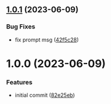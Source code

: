 ## [1.0.1](https://github.com/Dlouxgit/alias-manager/compare/v1.0.0...v1.0.1) (2023-06-09)


### Bug Fixes

* fix prompt msg ([42f5c28](https://github.com/Dlouxgit/alias-manager/commit/42f5c2820c2929fca4e2b758166628fb41b000cf))

# 1.0.0 (2023-06-09)


### Features

* initial commit ([82e25eb](https://github.com/Dlouxgit/alias-manager/commit/82e25ebab6aa11b34e5f330e50a9cd3cbbdd5023))
